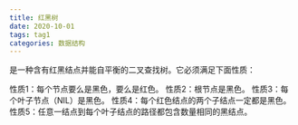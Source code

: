 ```yaml
---
title: 红黑树
date: 2020-10-01
tags: tag1
categories: 数据结构
---
```


是一种含有红黑结点并能自平衡的二叉查找树。它必须满足下面性质：

性质1：每个节点要么是黑色，要么是红色。
性质2：根节点是黑色。
性质3：每个叶子节点（NIL）是黑色。
性质4：每个红色结点的两个子结点一定都是黑色。
性质5：任意一结点到每个叶子结点的路径都包含数量相同的黑结点。
